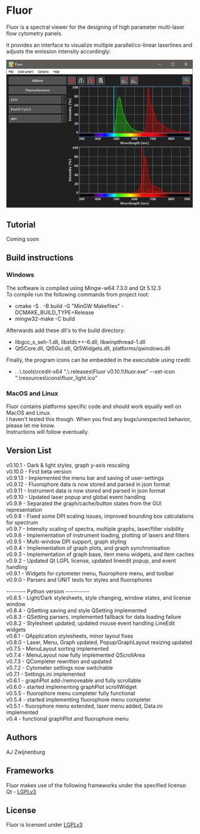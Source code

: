 # Fluor

Fluor is a spectral viewer for the designing of high parameter multi-laser flow cytometry panels.

It provides an interface to visualize multiple parallel/co-linear laserlines and adjusts the emission intensity accordingly:

<img src="./tutorial/fluor_example.png" width="500px" height="auto" />

## Tutorial

Coming soon

## Build instructions

### Windows

The software is compiled using Mingw-w64 7.3.0 and Qt 5.12.3  
To compile run the following commands from project root:

- cmake -S . -B build -G "MinGW Makefiles" -DCMAKE_BUILD_TYPE=Release
- mingw32-make -C build

Afterwards add these dll's to the build directory:

- libgcc_s_seh-1.dll, libstdc++-6.dll, libwinpthread-1.dll
- Qt5Core.dll, Qt5Gui.dll, Qt5Widgets.dll, platforms/qwindows.dll

Finally, the program icons can be embedded in the executable using rcedit.

- . .\\.tools\rcedit-x64 ".\\.releases\Fluor v0.10.1\fluor.exe" --set-icon ".\resources\icons\fluor_light.ico"

### MacOS and Linux

Fluor contains platforms specific code and should work equally well on MacOS and Linux.  
I haven't tested this though. When you find any bugs/unexpected behavior, please let me know.  
Instructions will follow eventually.

## Version List

v0.10.1 - Dark & light styles, graph y-axis rescaling  
v0.10.0 - First beta version  
v0.9.13 - Implemented the menu bar and saving of user-settings  
v0.9.12 - Fluorophore data is now stored and parsed in json format  
v0.9.11 - Instrument data is now stored and parsed in json format  
v0.9.10 - Updated laser popup and global event handling  
v0.9.9 - Separated the graph/cache/button states from the GUI representation  
v0.9.8 - Fixed some DPI scaling issues, improved bounding box calculations for spectrum  
v0.9.7 - Intensity scaling of spectra, multiple graphs, laser/filter visibility  
v0.9.6 - Implementation of instrument loading, plotting of lasers and filters  
v0.9.5 - Multi-window DPI support, graph styling  
v0.9.4 - Implementation of graph plots, and graph synchronisation  
v0.9.3 - Implementation of graph base, item menu widgets, and item caches  
v0.9.2 - Updated Qt LGPL license, updated lineedit popup, and event handling  
v0.9.1 - Widgets for cytometer menu, fluorophore menu, and toolbar  
v0.9.0 - Parsers and UNIT tests for styles and fluorophores  

-------- Python version ----------  
v0.8.5 - Light/Dark stylesheets, style changing, window states, and license window  
v0.8.4 - QSetting saving and style QSetting implemented  
v0.8.3 - QSetting parsers, implemented fallback for data loading failure  
v0.8.2 - Stylesheet updated, updated mouse event handling LineEdit widgets  
v0.8.1 - QApplication stylesheets, minor layout fixes  
v0.8.0 - Laser, Menu, Graph updated, Popup/GraphLayout resizing updated  
v0.7.5 - MenuLayout sorting implemented  
v0.7.4 - MenuLayout now fully implemented QScrollArea  
v0.7.3 - QCompleter rewritten and updated  
v0.7.2 - Cytometer settings now switchable  
v0.7.1 - Settings.ini implemented  
v0.6.1 - graphPlot add-/removeable and fully scrollable  
v0.6.0 - started implementing graphPlot scrollWidget  
v0.5.5 - fluorophore menu completer fully functional  
v0.5.4 - started implementing fluorophore menu completer  
v0.5.1 - fluorophore menu extended, laser menu added, Data.ini implemented  
v0.4 - functional graphPlot and fluorophore menu

## Authors

AJ Zwijnenburg

## Frameworks

Fluor makes use of the following frameworks under the specified license:  
Qt - [LGPLv3](https://choosealicense.com/licenses/lgpl-3.0/)

## License

Fluor is licensed under [LGPLv3](https://choosealicense.com/licenses/lgpl-3.0/)
